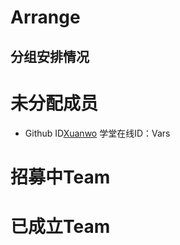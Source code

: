 # Arrange
分组安排情况
---

# 未分配成员
- Github ID[Xuanwo](https://github.com/Xuanwo)  学堂在线ID：Vars

# 招募中Team

# 已成立Team
